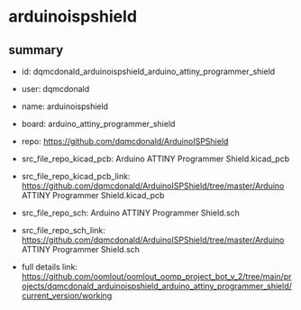 # arduinoispshield
 
## summary 
* id: dqmcdonald_arduinoispshield_arduino_attiny_programmer_shield
* user: dqmcdonald
* name: arduinoispshield
* board: arduino_attiny_programmer_shield
* repo: https://github.com/dqmcdonald/ArduinoISPShield
* src_file_repo_kicad_pcb: Arduino ATTINY Programmer Shield.kicad_pcb
* src_file_repo_kicad_pcb_link: https://github.com/dqmcdonald/ArduinoISPShield/tree/master/Arduino ATTINY Programmer Shield.kicad_pcb


* src_file_repo_sch: Arduino ATTINY Programmer Shield.sch
* src_file_repo_sch_link: https://github.com/dqmcdonald/ArduinoISPShield/tree/master/Arduino ATTINY Programmer Shield.sch
* full details link: https://github.com/oomlout/oomlout_oomp_project_bot_v_2/tree/main/projects/dqmcdonald_arduinoispshield_arduino_attiny_programmer_shield/current_version/working  






